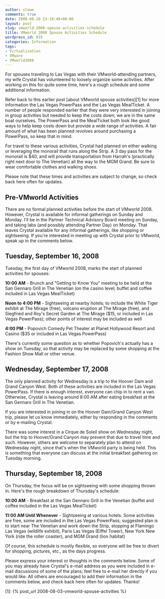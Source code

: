 ```yaml
---
author: slowe
comments: true
date: 2008-08-20 23:19:48+00:00
layout: post
slug: vmworld-2008-spouse-activities-schedule
title: VMworld 2008 Spouse Activities Schedule
wordpress_id: 835
categories: Information
tags:
- Virtualization
- VMware
- VMworld2008
---
```


For spouses traveling to Las Vegas with their VMworld-attending partners, my wife Crystal has volunteered to loosely organize some activities. After working on this for quite some time, here's a rough schedule and some additional information.

Refer back to this earlier post [about VMworld spouse activities][1] for more information the Las Vegas PowerPass and the Las Vegas MealTicket. A number of people responded earlier that they were very interested in joining in group activities but needed to keep the costs down; we are in the same boat ourselves. The PowerPass and the MealTicket both look like good ways to help keep costs down but provide a wide range of activities. A fair amount of what has been planned revolves around purchasing a PowerPass, so keep that in mind.

For travel to these various activities, Crystal had planned on either walking or leveraging the monorail that runs along the Strip. A 3 day pass for the monorail is $40, and will provide transportation from Harrah's (practically right next door to The Venetian) all the way to the MGM Grand. Be sure to wear comfortable clothes and walking shoes.

Please note that these times and activities are subject to change, so check back here often for updates.

## Pre-VMworld Activities

There are no formal planned activities before the start of VMworld 2008. However, Crystal is available for informal gatherings on Sunday and Monday. I'll be in the Partner Technical Advisory Board meeting on Sunday, and taking labs (and possibly attending Partner Day) on Monday. That leaves Crystal available for any informal gatherings, like shopping or sightseeing. If you're interested in meeting up with Crystal prior to VMworld, speak up in the comments below.

## Tuesday, September 16, 2008

Tuesday, the first day of VMworld 2008, marks the start of planned activities for spouses:

**10:00 AM** - Brunch and "Getting to Know You" meeting to be held at the San Gennaro Grill in The Venetian (on the casino level; buffet and coffee included in Las Vegas MealTicket)

**Noon to 4:00 PM** - Sightseeing at nearby hotels; to include the White Tiger exhibit at The Mirage (free), volcano eruption at The Mirage (free), and Siegfried and Roy's Secret Garden at The Mirage ($15, or included in Las Vegas PowerPass); other points of interest may be included as well

**4:00 PM** - Popovich Comedy Pet Theater at Planet Hollywood Resort and Casino ($35 or included in Las Vegas PowerPass)

There's currently some question as to whether Popovich's actually has a show on Tuesday, so that activity may be replaced by some shopping at the Fashion Show Mall or other venue.

## Wednesday, September 17, 2008

The only planned activity for Wednesday is a trip to the Hoover Dam and Grand Canyon West. Both of these activities are included in the Las Vegas PowerPass. If there is enough interest, everyone can chip in to rent a van. Otherwise, Crystal is leaving around 8:00 AM after eating breakfast at the San Gennaro Grill in The Venetian.

If you are interested in joining in on the Hoover Dam/Grand Canyon West trip, please let us know immediately, either by responding in the comments or by e-mailing Crystal.

There was some interest in a Cirque de Soleil show on Wednesday night, but the trip to Hoover/Grand Canyon may prevent that due to travel time and such. However, others are welcome to separately plan to attend on Wednesday night, since that's when the VMworld party is being held. This is something that everyone can discuss at the initial breakfast gathering on Tuesday morning.

## Thursday, September 18, 2008

On Thursday, the focus will be on sightseeing with some shopping thrown in. Here's the rough breakdown of Thursday's schedule:

**10:00 AM** - Breakfast at the San Gennaro Grill in the Venetian (buffet and coffee included in the Las Vegas MealTicket)

**11:00 AM Until Whenever** - Sightseeing at various hotels. Some activities are free, some are included in the Las Vegas PowerPass; suggested plan is to start near The Venetian and work down the  Strip, stopping at Flamingo Las Vegas (wildlife exhibit), Paris Las Vegas (Eiffel Tower), New York New York (ride the roller coaster), and MGM Grand (lion habitat)

Of course, this schedule is mostly flexible, so everyone will be free to divert for shopping, pictures, etc., as the days progress.

Please express your interest or thoughts in the comments below. Some of you may already have Crystal's e-mail address as you were included in e-mail discussions of some of the plans; feel free to e-mail her directly if you would like. All others are encouraged to add their information in the comments below, and check back here often for updates. Thanks!

[1]: {% post_url 2008-08-03-vmworld-spouse-activities %}
